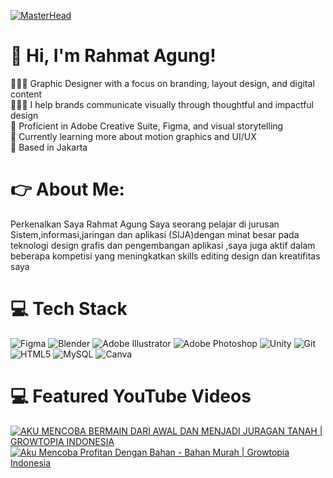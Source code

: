 <!-- Level 3: Add custom code -->
[![MasterHead](https://firebasestorage.googleapis.com/v0/b/flexi-coding.appspot.com/o/dempgi7-520f8d5f-63d4-4453-8822-dbc149ae27f8.gif?alt=media&token=91c0c7b2-93c3-4029-b011-1a8703c5730d)](https://rishavchanda.io)

# 👋 Hi, I'm Rahmat Agung!
👩🏻‍💻 Graphic Designer with a focus on branding, layout design, and digital content<br/>
👩🏻‍🎓 I help brands communicate visually through thoughtful and impactful design<br/>
🎨 Proficient in Adobe Creative Suite, Figma, and visual storytelling<br/>
🌷 Currently learning more about motion graphics and UI/UX<br/>
💭  Based in Jakarta

# 👉 About Me:
Perkenalkan Saya Rahmat Agung Saya seorang pelajar di jurusan Sistem,informasi,jaringan dan aplikasi (SIJA)dengan minat besar pada teknologi design grafis dan pengembangan aplikasi ,saya juga aktif dalam beberapa kompetisi yang meningkatkan skills editing design dan kreatifitas saya

# 💻 Tech Stack
<!-- Badges from https://github.com/Ileriayo/markdown-badges -->
![Figma](https://img.shields.io/badge/figma-%23F24E1E.svg?style=for-the-badge&logo=figma&logoColor=white) ![Blender](https://img.shields.io/badge/blender-%23F5792A.svg?style=for-the-badge&logo=blender&logoColor=white) ![Adobe Illustrator](https://img.shields.io/badge/adobe%20illustrator-%23FF9A00.svg?style=for-the-badge&logo=adobe%20illustrator&logoColor=white) ![Adobe Photoshop](https://img.shields.io/badge/adobe%20photoshop-%2331A8FF.svg?style=for-the-badge&logo=adobe%20photoshop&logoColor=white) ![Unity](https://img.shields.io/badge/unity-%23000000.svg?style=for-the-badge&logo=unity&logoColor=white) ![Git](https://img.shields.io/badge/git-%23F05033.svg?style=for-the-badge&logo=git&logoColor=white) ![HTML5](https://img.shields.io/badge/html5-%23E34F26.svg?style=for-the-badge&logo=html5&logoColor=white) ![MySQL](https://img.shields.io/badge/mysql-4479A1.svg?style=for-the-badge&logo=mysql&logoColor=white) ![Canva](https://img.shields.io/badge/Canva-%2300C4CC.svg?style=for-the-badge&logo=Canva&logoColor=white)

# 💻 Featured YouTube Videos
<!-- YouTube video cards from https://github.com/DenverCoder1/github-readme-youtube-cards -->
<!-- If you want to display the latest videos, then simply follow the instructions in the above repo. -->
<!-- If you however want to select which videos display, then you can manually generate the video link by changing the below parameters in angle brackets. -->
<!-- https://ytcards.demolab.com/?id=<video ID>&title=<video+title>&lang=en&timestamp=<video publish date in Unix time format>&background_color=%230d1117&title_color=%23ffffff&stats_color=%23dedede&max_title_lines=1&width=250&border_radius=5&duration=<video duration in seconds> "<video title>") -->
<!-- BEGIN YOUTUBE-CARDS -->
[![AKU MENCOBA BERMAIN DARI AWAL DAN MENJADI JURAGAN TANAH | GROWTOPIA INDONESIA](https://ytcards.demolab.com/?id=Jrox_kTJ2UU&title=AKU+MENCOBA+BERMAIN+DARI+AWAL+DAN+MENJADI+JURAGAN+TANAH+%7C+GROWTOPIA+INDONESIA&lang=id&timestamp=1636628400&background_color=%230d1117&title_color=%23ffffff&stats_color=%23dedede&max_title_lines=2&width=350&border_radius=8&duration=0 "AKU MENCOBA BERMAIN DARI AWAL DAN MENJADI JURAGAN TANAH | GROWTOPIA INDONESIA")](https://youtu.be/Jrox_kTJ2UU?si=_91v2BJ4wrXOk8pi)
[![Aku Mencoba Profitan Dengan Bahan - Bahan Murah | Growtopia Indonesia](https://ytcards.demolab.com/?id=zuhBs0uSzRY&title=Aku+Mencoba+Profitan+Dengan+Bahan+-+Bahan+Murah+%7C+Growtopia+Indonesia&lang=id&background_color=%230d1117&title_color=%23ffffff&stats_color=%23dedede&max_title_lines=2&width=350&border_radius=8&duration=0 "Aku Mencoba Profitan Dengan Bahan - Bahan Murah | Growtopia Indonesia")](https://youtu.be/zuhBs0uSzRY?si=h87Rm_m9cuLn2PBB)

